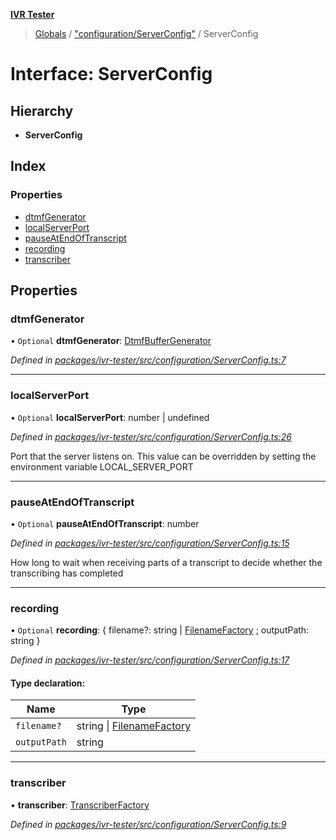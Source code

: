 **[IVR Tester](../README.md)**

> [Globals](../README.md) / ["configuration/ServerConfig"](../modules/_configuration_serverconfig_.md) / ServerConfig

# Interface: ServerConfig

## Hierarchy

* **ServerConfig**

## Index

### Properties

* [dtmfGenerator](_configuration_serverconfig_.serverconfig.md#dtmfgenerator)
* [localServerPort](_configuration_serverconfig_.serverconfig.md#localserverport)
* [pauseAtEndOfTranscript](_configuration_serverconfig_.serverconfig.md#pauseatendoftranscript)
* [recording](_configuration_serverconfig_.serverconfig.md#recording)
* [transcriber](_configuration_serverconfig_.serverconfig.md#transcriber)

## Properties

### dtmfGenerator

• `Optional` **dtmfGenerator**: [DtmfBufferGenerator](_call_dtmf_dtmfbuffergenerator_.dtmfbuffergenerator.md)

*Defined in [packages/ivr-tester/src/configuration/ServerConfig.ts:7](https://github.com/SketchingDev/ivr-tester/blob/dbcb3f7/packages/ivr-tester/src/configuration/ServerConfig.ts#L7)*

___

### localServerPort

• `Optional` **localServerPort**: number \| undefined

*Defined in [packages/ivr-tester/src/configuration/ServerConfig.ts:26](https://github.com/SketchingDev/ivr-tester/blob/dbcb3f7/packages/ivr-tester/src/configuration/ServerConfig.ts#L26)*

Port that the server listens on.
This value can be overridden by setting the environment variable LOCAL_SERVER_PORT

___

### pauseAtEndOfTranscript

• `Optional` **pauseAtEndOfTranscript**: number

*Defined in [packages/ivr-tester/src/configuration/ServerConfig.ts:15](https://github.com/SketchingDev/ivr-tester/blob/dbcb3f7/packages/ivr-tester/src/configuration/ServerConfig.ts#L15)*

How long to wait when receiving parts of a transcript to decide
whether the transcribing has completed

___

### recording

• `Optional` **recording**: { filename?: string \| [FilenameFactory](../modules/_call_recording_filename_filenamefactory_.md#filenamefactory) ; outputPath: string  }

*Defined in [packages/ivr-tester/src/configuration/ServerConfig.ts:17](https://github.com/SketchingDev/ivr-tester/blob/dbcb3f7/packages/ivr-tester/src/configuration/ServerConfig.ts#L17)*

#### Type declaration:

Name | Type |
------ | ------ |
`filename?` | string \| [FilenameFactory](../modules/_call_recording_filename_filenamefactory_.md#filenamefactory) |
`outputPath` | string |

___

### transcriber

•  **transcriber**: [TranscriberFactory](../modules/_call_transcription_plugin_transcriberfactory_.md#transcriberfactory)

*Defined in [packages/ivr-tester/src/configuration/ServerConfig.ts:9](https://github.com/SketchingDev/ivr-tester/blob/dbcb3f7/packages/ivr-tester/src/configuration/ServerConfig.ts#L9)*
